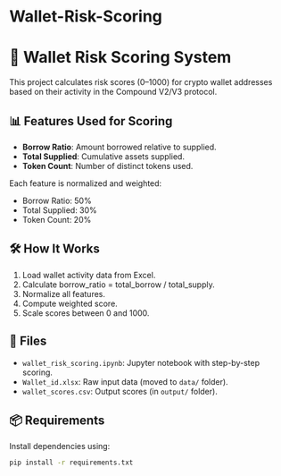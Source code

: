 # Wallet-Risk-Scoring

# 🧮 Wallet Risk Scoring System

This project calculates risk scores (0–1000) for crypto wallet addresses based on their activity in the Compound V2/V3 protocol.

## 📊 Features Used for Scoring

- **Borrow Ratio**: Amount borrowed relative to supplied.
- **Total Supplied**: Cumulative assets supplied.
- **Token Count**: Number of distinct tokens used.

Each feature is normalized and weighted:
- Borrow Ratio: 50%
- Total Supplied: 30%
- Token Count: 20%

## 🛠️ How It Works

1. Load wallet activity data from Excel.
2. Calculate borrow_ratio = total_borrow / total_supply.
3. Normalize all features.
4. Compute weighted score.
5. Scale scores between 0 and 1000.

## 📁 Files

- `wallet_risk_scoring.ipynb`: Jupyter notebook with step-by-step scoring.
- `Wallet_id.xlsx`: Raw input data (moved to `data/` folder).
- `wallet_scores.csv`: Output scores (in `output/` folder).

## 📦 Requirements

Install dependencies using:

```bash
pip install -r requirements.txt
